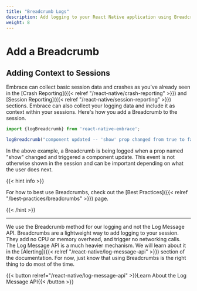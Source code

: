 ```yaml
---
title: "Breadcrumb Logs"
description: Add logging to your React Native application using Breadcrumbs with the Embrace SDK
weight: 8
---
```


# Add a Breadcrumb

## Adding Context to Sessions

Embrace can collect basic session data and crashes as you've already seen in the [Crash Reporting]({{< relref "/react-native/crash-reporting" >}}) and [Session Reporting]({{< relref "/react-native/session-reporting" >}}) sections.
Embrace can also collect your logging data and include it as context within your sessions.
Here's how you add a Breadcrumb to the session.

```javascript
import {logBreadcrumb} from 'react-native-embrace';

logBreadcrumb("component updated -- 'show' prop changed from true to false");
```

In the above example, a Breadcrumb is being logged when a prop named "show" changed and triggered a component update.
This event is not otherwise shown in the session and can be important depending on what the user does next.

{{< hint info >}}

For how to best use Breadcrumbs, check out the [Best Practices]({{< relref "/best-practices/breadcrumbs" >}}) page. 

{{< /hint >}}

---

We use the Breadcrumb method for our logging and not the Log Message API.
Breadcrumbs are a lightweight way to add logging to your session. They add no CPU or memory overhead, and trigger no networking calls.
The Log Message API is a much heavier mechanism. We will learn about it in the [Alerting]({{< relref "/react-native/log-message-api" >}}) section of the documentation.
For now, just know that using Breadcrumbs is the right thing to do most of the time.

{{< button relref="/react-native/log-message-api" >}}Learn About the Log Message API{{< /button >}}
